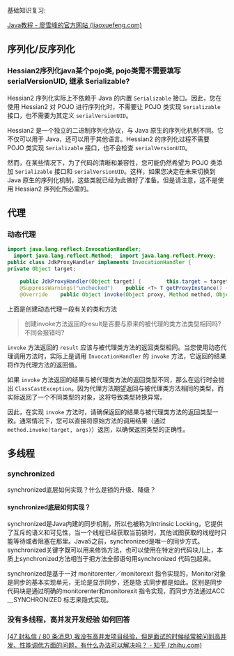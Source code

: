 基础知识复习:

[Java教程 - 廖雪峰的官方网站 (liaoxuefeng.com)](https://www.liaoxuefeng.com/wiki/1252599548343744)

## 序列化/反序列化

### Hessian2序列化java某个pojo类, pojo类需不需要填写 serialVersionUID, 继承 Serializable?

 Hessian2 序列化实际上不依赖于 Java 的内置 `Serializable` 接口。因此，您在使用 Hessian2 对 POJO 进行序列化时，不需要让 POJO 类实现 `Serializable` 接口，也不需要为其定义 `serialVersionUID`。  

Hessian2 是一个独立的二进制序列化协议，与 Java 原生的序列化机制不同。它不仅可以用于 Java，还可以用于其他语言。Hessian2 的序列化过程不需要 POJO 类实现 `Serializable` 接口，也不会检查 `serialVersionUID`。  

然而，在某些情况下，为了代码的清晰和兼容性，您可能仍然希望为 POJO 类添加 `Serializable` 接口和 `serialVersionUID`。这样，如果您决定在未来切换到 Java 原生的序列化机制，这些类就已经为此做好了准备。但是请注意，这不是使用 Hessian2 序列化所必需的。

## 代理

### 动态代理

```java
import java.lang.reflect.InvocationHandler;  
  import java.lang.reflect.Method;  import java.lang.reflect.Proxy;  
public class JdkProxyHandler implements InvocationHandler {  
private Object target;  

    public JdkProxyHandler(Object target) {        this.target = target;    }  
    @SuppressWarnings("unchecked")    public <T> T getProxyInstance() {        return (T) Proxy.newProxyInstance(target.getClass().getClassLoader(),                target.getClass().getInterfaces(),                this);    }  
    @Override    public Object invoke(Object proxy, Method method, Object[] args) throws Throwable {        System.out.println("JDK Proxy - Before method execution");        Object result = method.invoke(target, args);        System.out.println("JDK Proxy - After method execution");        return result;    }}  
```

上面是创建动态代理一段有关的类和方法  

> 创建invoke方法返回的result是否要与原来的被代理的类方法类型相同吗?不同会报错吗?  

`invoke` 方法返回的 `result` 应该与被代理类方法的返回类型相同。当您使用动态代理调用方法时，实际上是调用 `InvocationHandler` 的 `invoke` 方法，它返回的结果将作为代理方法的返回值。  

如果 `invoke` 方法返回的结果与被代理类方法的返回类型不同，那么在运行时会抛出 `ClassCastException`。因为代理方法期望返回与被代理类方法相同的类型，而实际返回了一个不同类型的对象，这将导致类型转换异常。  

因此，在实现 `invoke` 方法时，请确保返回的结果与被代理类方法的返回类型一致。通常情况下，您可以直接将原始方法的调用结果（通过 `method.invoke(target, args)`）返回，以确保返回类型的正确性。

## 多线程

### synchronized

synchronized底层如何实现？什么是锁的升级、降级？

#### synchronized底层如何实现？

synchronized是Java内建的同步机制，所以也被称为Intrinsic Locking，它提供了互斥的语义和可见性，当一个线程已经获取当前锁时，其他试图获取的线程时只能等待或者阻塞在那里。Java5之前，synchronized是唯一的同步方式。synchronized关键字既可以用来修饰方法，也可以使用在特定的代码块儿上，本质上synchronized方法相当于把方法全部语句用synchronized 代码包起来。

synchronized是基于一对 monitorenter／monitorexit 指令实现的，Monitor对象是同步的基本实现单元，无论是显示同步，还是隐 式同步都是如此。区别是同步代码块是通过明确的monitorenter和monitorexit 指令实现，而同步方法通过ACC＿SYNCHRONIZED 标志来隐式实现。

### 没有多线程，高并发开发经验 如何回答

[(47 封私信 / 80 条消息) 我没有高并发项目经验，但是面试的时候经常被问到高并发、性能调优方面的问题，有什么办法可以解决吗？ - 知乎 (zhihu.com)](https://www.zhihu.com/question/421237964)
